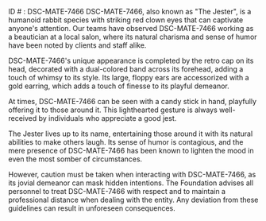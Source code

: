 ID # : DSC-MATE-7466
DSC-MATE-7466, also known as "The Jester", is a humanoid rabbit species with striking red clown eyes that can captivate anyone's attention. Our teams have observed DSC-MATE-7466 working as a beautician at a local salon, where its natural charisma and sense of humor have been noted by clients and staff alike.

DSC-MATE-7466's unique appearance is completed by the retro cap on its head, decorated with a dual-colored band across its forehead, adding a touch of whimsy to its style. Its large, floppy ears are accessorized with a gold earring, which adds a touch of finesse to its playful demeanor.

At times, DSC-MATE-7466 can be seen with a candy stick in hand, playfully offering it to those around it. This lighthearted gesture is always well-received by individuals who appreciate a good jest.

The Jester lives up to its name, entertaining those around it with its natural abilities to make others laugh. Its sense of humor is contagious, and the mere presence of DSC-MATE-7466 has been known to lighten the mood in even the most somber of circumstances.

However, caution must be taken when interacting with DSC-MATE-7466, as its jovial demeanor can mask hidden intentions. The Foundation advises all personnel to treat DSC-MATE-7466 with respect and to maintain a professional distance when dealing with the entity. Any deviation from these guidelines can result in unforeseen consequences.